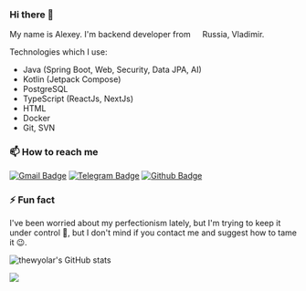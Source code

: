 ### Hi there 👋 

My name is Alexey. I'm backend developer from <img src="https://img.icons8.com/color/344/russian-federation-circular.png" width="13"> Russia, Vladimir.

Technologies which I use:

- Java (Spring Boot, Web, Security, Data JPA, AI)
- Kotlin (Jetpack Compose)
- PostgreSQL
- TypeScript (ReactJs, NextJs)
- HTML
- Docker
- Git, SVN

### 📫 How to reach me

[![Gmail Badge](https://img.shields.io/badge/-thewyolar@gmail.com-c14438?style=flat&logo=Gmail&logoColor=white&link=mailto:thewyolar@gmail.com)](mailto:thewyolar@gmail.com) 
[![Telegram Badge](https://img.shields.io/badge/-thewyolar-grey?style=flat&logo=telegram&logoColor=white&link=https://t.me/thewyolar)](https://t.me/thewyolar) 
[![Github Badge](https://img.shields.io/badge/-thewyolar-grey?style=flat&logo=github&logoColor=white&link=https://github.com/thewyolar/)](https://github.com/thewyolar/)

### ⚡ Fun fact

I've been worried about my perfectionism lately, but I'm trying to keep it under control 💪, but I don't mind if you contact me and suggest how to tame it 😉.

![thewyolar's GitHub stats](https://github-readme-stats.vercel.app/api?username=thewyolar&theme=nord&show_icons=true&hide=prs)

<!---![trophy](https://github-profile-trophy.vercel.app/?username=thewyolar&theme=nord&row=1&margin-w=5)-->

![](https://komarev.com/ghpvc/?username=thewyolar)

<!---![Top Langs](https://github-readme-stats.vercel.app/api/top-langs/?username=thewyolar&theme=nord&hide=purebasic,jupyter%20notebook&layout=compact)

<!---
thewyolar/thewyolar is a ✨ special ✨ repository because its `README.md` (this file) appears on your GitHub profile.
You can click the Preview link to take a look at your changes.
--->
